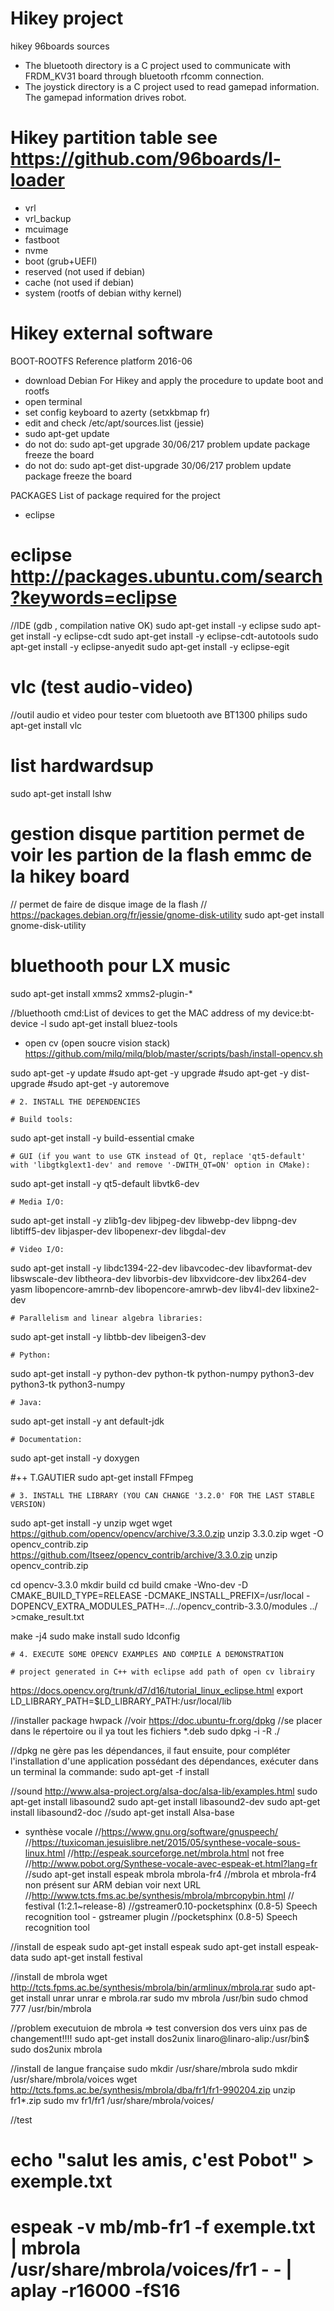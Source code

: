 # Hikey project
hikey 96boards sources
- The bluetooth directory is a C project used to communicate with FRDM_KV31 board through bluetooth rfcomm connection.
- The joystick directory is a C project used to read gamepad information. The gamepad information drives robot.

# Hikey partition table see https://github.com/96boards/l-loader
- vrl
- vrl_backup
- mcuimage
- fastboot
- nvme
- boot (grub+UEFI)
- reserved (not used if debian)
- cache (not used if debian)
- system (rootfs of debian withy kernel)


# Hikey external software
BOOT-ROOTFS Reference platform 2016-06
-	download Debian For Hikey and apply the procedure to update boot and rootfs 
-	open terminal
-	set config keyboard to azerty  (setxkbmap fr)
-	edit and check /etc/apt/sources.list (jessie)
-	sudo apt-get update
-	do not do: sudo apt-get upgrade 30/06/217 problem update package freeze the board
-	do not do: sudo apt-get dist-upgrade 30/06/217 problem update package freeze the board

PACKAGES List of package required for the project
-	eclipse
 # eclipse http://packages.ubuntu.com/search?keywords=eclipse
//IDE (gdb , compilation native OK)
sudo apt-get install -y eclipse
sudo apt-get install -y eclipse-cdt
sudo apt-get install -y eclipse-cdt-autotools
sudo apt-get install -y eclipse-anyedit
sudo apt-get install -y eclipse-egit

 # vlc (test audio-video)
//outil audio et video pour tester com bluetooth ave BT1300 philips
sudo apt-get install vlc

 # list hardwardsup
sudo apt-get install lshw

 # gestion disque partition permet de voir les partion de la flash emmc de la hikey board
// permet de faire de disque image de la flash
// https://packages.debian.org/fr/jessie/gnome-disk-utility
sudo apt-get install gnome-disk-utility

 # bluethooth pour LX music
sudo apt-get install xmms2 xmms2-plugin-*

//bluethooth cmd:List of devices to get the MAC address of my device:bt-device -l
sudo apt-get install bluez-tools

-	open cv (open soucre vision stack)
https://github.com/milq/milq/blob/master/scripts/bash/install-opencv.sh
	
sudo apt-get -y update
#sudo apt-get -y upgrade
#sudo apt-get -y dist-upgrade
#sudo apt-get -y autoremove

	# 2. INSTALL THE DEPENDENCIES

	# Build tools:
sudo apt-get install -y build-essential cmake

	# GUI (if you want to use GTK instead of Qt, replace 'qt5-default' with 'libgtkglext1-dev' and remove '-DWITH_QT=ON' option in CMake):
sudo apt-get install -y qt5-default libvtk6-dev

	# Media I/O:
sudo apt-get install -y zlib1g-dev libjpeg-dev libwebp-dev libpng-dev libtiff5-dev libjasper-dev libopenexr-dev libgdal-dev

	# Video I/O:
sudo apt-get install -y libdc1394-22-dev libavcodec-dev libavformat-dev libswscale-dev libtheora-dev libvorbis-dev libxvidcore-dev libx264-dev yasm libopencore-amrnb-dev libopencore-amrwb-dev libv4l-dev libxine2-dev

	# Parallelism and linear algebra libraries:
sudo apt-get install -y libtbb-dev libeigen3-dev

	# Python:
sudo apt-get install -y python-dev python-tk python-numpy python3-dev python3-tk python3-numpy

	# Java:
sudo apt-get install -y ant default-jdk

	# Documentation:
sudo apt-get install -y doxygen

  #++ T.GAUTIER
sudo apt-get install FFmpeg
	
	# 3. INSTALL THE LIBRARY (YOU CAN CHANGE '3.2.0' FOR THE LAST STABLE VERSION)
sudo apt-get install -y unzip wget
wget https://github.com/opencv/opencv/archive/3.3.0.zip
unzip 3.3.0.zip
wget -O opencv_contrib.zip https://github.com/Itseez/opencv_contrib/archive/3.3.0.zip
unzip opencv_contrib.zip

cd opencv-3.3.0
mkdir build
cd build
cmake -Wno-dev -D CMAKE_BUILD_TYPE=RELEASE -DCMAKE_INSTALL_PREFIX=/usr/local -DOPENCV_EXTRA_MODULES_PATH=../../opencv_contrib-3.3.0/modules ../   >cmake_result.txt 

make -j4
sudo make install
sudo ldconfig


	# 4. EXECUTE SOME OPENCV EXAMPLES AND COMPILE A DEMONSTRATION

	# project generated in C++ with eclipse add path of open cv librairy
https://docs.opencv.org/trunk/d7/d16/tutorial_linux_eclipse.html
export LD_LIBRARY_PATH=$LD_LIBRARY_PATH:/usr/local/lib


//installer package hwpack
//voir https://doc.ubuntu-fr.org/dpkg
//se placer dans le répertoire ou il ya tout les fichiers *.deb
sudo dpkg -i -R ./

//dpkg ne gère pas les dépendances, il faut ensuite, pour compléter l'installation d'une application possédant des dépendances, exécuter dans un terminal la commande:
sudo apt-get -f install

//sound http://www.alsa-project.org/alsa-doc/alsa-lib/examples.html
sudo apt-get install libasound2
sudo apt-get install libasound2-dev
sudo apt-get install libasound2-doc
//sudo apt-get install Alsa-base

-	synthèse vocale
//https://www.gnu.org/software/gnuspeech/
//https://tuxicoman.jesuislibre.net/2015/05/synthese-vocale-sous-linux.html
//http://espeak.sourceforge.net/mbrola.html not free
//http://www.pobot.org/Synthese-vocale-avec-espeak-et.html?lang=fr
//sudo apt-get install espeak mbrola mbrola-fr4
//mbrola et mbrola-fr4 non présent sur ARM debian voir next URL
//http://www.tcts.fms.ac.be/synthesis/mbrola/mbrcopybin.html
// festival (1:2.1~release-8)
//gstreamer0.10-pocketsphinx (0.8-5) Speech recognition tool - gstreamer plugin
//pocketsphinx (0.8-5) Speech recognition tool

//install de espeak
sudo apt-get install espeak
sudo apt-get install espeak-data
sudo apt-get install festival

//install de mbrola
wget http://tcts.fpms.ac.be/synthesis/mbrola/bin/armlinux/mbrola.rar
sudo apt-get install unrar
unrar e mbrola.rar
sudo mv mbrola /usr/bin
sudo chmod 777 /usr/bin/mbrola

//problem executuion de mbrola => test conversion dos vers uinx pas de changement!!!!
sudo apt-get install dos2unix
linaro@linaro-alip:/usr/bin$ sudo dos2unix mbrola

//install de langue française
sudo mkdir /usr/share/mbrola 
sudo mkdir /usr/share/mbrola/voices
wget http://tcts.fpms.ac.be/synthesis/mbrola/dba/fr1/fr1-990204.zip
unzip fr1*.zip
sudo mv fr1/fr1 /usr/share/mbrola/voices/

//test
# echo "salut les amis, c'est Pobot" > exemple.txt
# espeak -v mb/mb-fr1 -f exemple.txt | mbrola /usr/share/mbrola/voices/fr1 - - | aplay -r16000 -fS16
